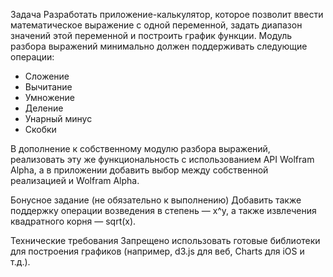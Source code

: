 Задача
Разработать приложение-калькулятор, которое позволит ввести математическое выражение с одной переменной, задать диапазон значений этой переменной и построить график функции.
Модуль разбора выражений минимально должен поддерживать следующие операции:
* Сложение
* Вычитание
* Умножение
* Деление
* Унарный минус
* Скобки

В дополнение к собственному модулю разбора выражений, реализовать эту
же функциональность с использованием API Wolfram Alpha, а в приложении
добавить выбор между собственной реализацией и Wolfram Alpha.

Бонусное задание (не обязательно к выполнению)
Добавить также поддержку операции возведения в степень — x^y, а также извлечения квадратного корня — sqrt(x).

Технические требования
Запрещено использовать готовые библиотеки для построения графиков (например, d3.js для веб, Charts для iOS и т.д.).
